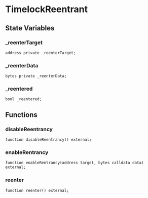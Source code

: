 # TimelockReentrant

## State Variables
### _reenterTarget

```solidity
address private _reenterTarget;
```


### _reenterData

```solidity
bytes private _reenterData;
```


### _reentered

```solidity
bool _reentered;
```


## Functions
### disableReentrancy


```solidity
function disableReentrancy() external;
```

### enableRentrancy


```solidity
function enableRentrancy(address target, bytes calldata data) external;
```

### reenter


```solidity
function reenter() external;
```

